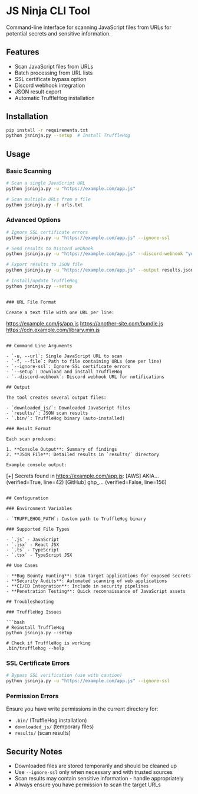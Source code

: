# JS Ninja CLI Tool

Command-line interface for scanning JavaScript files from URLs for potential secrets and sensitive information.

## Features

- Scan JavaScript files from URLs
- Batch processing from URL lists
- SSL certificate bypass option
- Discord webhook integration
- JSON result export
- Automatic TruffleHog installation

## Installation

```bash
pip install -r requirements.txt
python jsninja.py --setup  # Install TruffleHog
```
## Usage

### Basic Scanning

```bash
# Scan a single JavaScript URL
python jsninja.py -u "https://example.com/app.js"

# Scan multiple URLs from a file
python jsninja.py -f urls.txt
```

### Advanced Options

```bash
# Ignore SSL certificate errors
python jsninja.py -u "https://example.com/app.js" --ignore-ssl

# Send results to Discord webhook
python jsninja.py -u "https://example.com/app.js" --discord-webhook "your-webhook-url"

# Export results to JSON file
python jsninja.py -u "https://example.com/app.js" --output results.json

# Install/update TruffleHog
python jsninja.py --setup
```
```

### URL File Format

Create a text file with one URL per line:

```
https://example.com/js/app.js
https://another-site.com/bundle.js
https://cdn.example.com/library.min.js
```

## Command Line Arguments

- `-u, --url`: Single JavaScript URL to scan
- `-f, --file`: Path to file containing URLs (one per line)
- `--ignore-ssl`: Ignore SSL certificate errors
- `--setup`: Download and install TruffleHog
- `--discord-webhook`: Discord webhook URL for notifications

## Output

The tool creates several output files:

- `downloaded_js/`: Downloaded JavaScript files
- `results/`: JSON scan results
- `.bin/`: TruffleHog binary (auto-installed)

### Result Format

Each scan produces:

1. **Console Output**: Summary of findings
2. **JSON File**: Detailed results in `results/` directory

Example console output:
```
[+] Secrets found in https://example.com/app.js:
 [AWS] AKIA... (verified=True, line=42)
 [GitHub] ghp_... (verified=False, line=156)
```

## Configuration

### Environment Variables

- `TRUFFLEHOG_PATH`: Custom path to TruffleHog binary

### Supported File Types

- `.js` - JavaScript
- `.jsx` - React JSX
- `.ts` - TypeScript
- `.tsx` - TypeScript JSX

## Use Cases

- **Bug Bounty Hunting**: Scan target applications for exposed secrets
- **Security Audits**: Automated scanning of web applications
- **CI/CD Integration**: Include in security pipelines
- **Penetration Testing**: Quick reconnaissance of JavaScript assets

## Troubleshooting

### TruffleHog Issues

```bash
# Reinstall TruffleHog
python jsninja.py --setup

# Check if TruffleHog is working
.bin/trufflehog --help
```

### SSL Certificate Errors

```bash
# Bypass SSL verification (use with caution)
python jsninja.py -u "https://example.com/app.js" --ignore-ssl
```

### Permission Errors

Ensure you have write permissions in the current directory for:
- `.bin/` (TruffleHog installation)
- `downloaded_js/` (temporary files)
- `results/` (scan results)

## Security Notes

- Downloaded files are stored temporarily and should be cleaned up
- Use `--ignore-ssl` only when necessary and with trusted sources
- Scan results may contain sensitive information - handle appropriately
- Always ensure you have permission to scan the target URLs